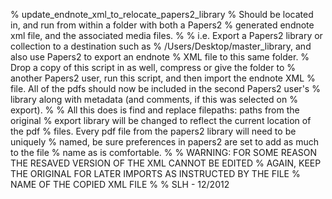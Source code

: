% update_endnote_xml_to_relocate_papers2_library
% Should be located in, and run from within a folder with both a Papers2 
% generated endnote xml file, and the associated media files. 
% 
% i.e. Export a Papers2 library or collection to a destination such as
% /Users/Desktop/master_library, and also use Papers2 to export an endnote
% XML file to this same folder. 
% Drop a copy of this script in as well, compress or give the folder to 
% another Papers2 user, run this script, and then import the endnote XML
% file. All of the pdfs should now be included in the second Papers2 user's
% library along with metadata (and comments, if this was selected on
% export). 
%
% All this does is find and replace filepaths: paths from the original
% export library will be changed to reflect the current location of the pdf
% files. Every pdf file from the papers2 library will need to be uniquely
% named, be sure preferences in papers2 are set to add as much to the file
% name as is comfortable.
% 
% WARNING: FOR SOME REASON THE RESAVED VERSION OF THE XML CANNOT BE EDITED
% AGAIN, KEEP THE ORIGINAL FOR LATER IMPORTS AS INSTRUCTED BY THE FILE
% NAME OF THE COPIED XML FILE
%
% SLH - 12/2012